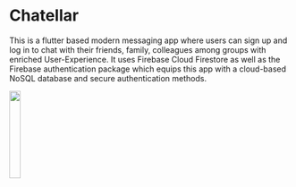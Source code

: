 # Chatellar
This is a flutter based modern messaging app where users can sign up and log in to chat with their friends, family, colleagues among groups with enriched User-Experience.
It uses Firebase Cloud Firestore as well as the Firebase authentication package which equips this app with a cloud-based NoSQL database and secure authentication methods.

<img src="https://user-images.githubusercontent.com/105338541/226241280-875098ef-64fc-429f-9f32-3842e8b467ff.png" width="20%">

